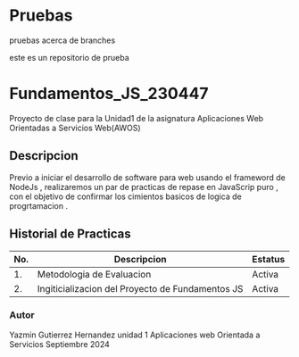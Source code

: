 # Pruebas
pruebas acerca de branches


este es un repositorio de prueba

# Fundamentos_JS_230447
Proyecto de clase para la Unidad1 de la asignatura Aplicaciones Web Orientadas  a Servicios Web(AWOS)

## Descripcion
Previo a iniciar el desarrollo de software para web usando el frameword de NodeJs , realizaremos un par de 
practicas de repase en JavaScrip puro , con el objetivo de confirmar los cimientos 
basicos de logica de progrtamacion .

## Historial de Practicas

|No.|Descripcion|Estatus|
|---|---|---|
|1.|Metodologia de Evaluacion | Activa| 
|2.| Ingiticializacion del Proyecto de Fundamentos JS| Activa|


### Autor
Yazmin Gutierrez Hernandez 
unidad 1 
Aplicaciones web Orientada a Servicios
Septiembre 2024

